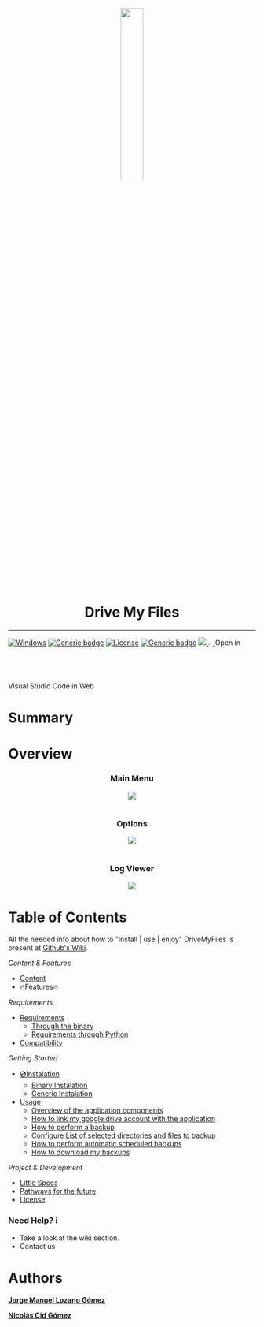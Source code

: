 <div align=center>
<img width="30%" src="https://user-images.githubusercontent.com/67438760/139964840-c2832cff-fbc6-4977-a733-f1c58bf58006.png">
 </div>

<h1 align=center>Drive My Files</h1>

 ***
 
[![Windows](https://svgshare.com/i/ZhY.svg)](https://svgshare.com/i/ZhY.svg)
[![Generic badge](https://img.shields.io/badge/Python-3.9.6-<COLOR>.svg)](https://shields.io/)
[![License](https://img.shields.io/badge/License-Apache_2.0-blue.svg)](https://opensource.org/licenses/Apache-2.0)
[![Generic badge](https://img.shields.io/badge/Version-1.0-<COLOR>.svg)](https://shields.io/)
  <a href="https://github.com/jmlgomez73/DriveMyFiles/wiki">
    <img src="https://img.shields.io/badge/doc-wiki-blue.svg">
  </a>
<a vertical-align="center" href="https://open.vscode.dev/jmlgomez73/DriveMyFiles">
<img width="2%" src="https://upload.wikimedia.org/wikipedia/commons/thumb/9/9a/Visual_Studio_Code_1.35_icon.svg/240px-Visual_Studio_Code_1.35_icon.svg.png" />
</a>Open in Visual Studio Code in Web

# Summary


# Overview

<h3 align=center>Main Menu</h3>

<div align=center>
<img src="https://user-images.githubusercontent.com/67438760/163284950-dd361e1e-3968-49e9-90b4-63440e3c42d7.png">
 </div>
 
#

<h3 align=center>Options</h3>

<div align=center>
<img src="https://user-images.githubusercontent.com/67438760/163284972-1dc4409e-836b-43d6-81a4-102095ccde78.png">
 </div>
 
#

<h3 align=center>Log Viewer</h3>

<div align=center>
<img src="https://user-images.githubusercontent.com/67438760/163284998-82c3dd06-6e25-4f92-8f35-226e3c754075.png">
 </div>


# Table of Contents

All the needed info about how to "install | use | enjoy" DriveMyFiles is present at [Github's Wiki](https://github.com/jmlgomez73/DriveMyFiles/wiki).

*Content & Features*
* [Content](https://github.com/jmlgomez73/DriveMyFiles/wiki)
* [:fire:Features:fire:](https://github.com/jmlgomez73/DriveMyFiles/wiki/Features)

*Requirements*

* [Requirements](https://github.com/jmlgomez73/DriveMyFiles/wiki/Requirements)
  * [Through the binary](https://github.com/jmlgomez73/DriveMyFiles/wiki/Requirements#through-the-binary)
  * [Requirements through Python](https://github.com/jmlgomez73/DriveMyFiles/wiki/Requirements#requirements-through-python)
* [Compatibility](https://github.com/jmlgomez73/DriveMyFiles/wiki/Compatibility)

*Getting Started*

* [💿Instalation](https://github.com/jmlgomez73/DriveMyFiles/wiki/Instalation)
  * [Binary Instalation](https://github.com/jmlgomez73/DriveMyFiles/wiki/Instalation#binary-instalation)
  * [Generic Instalation](https://github.com/jmlgomez73/DriveMyFiles/wiki/Instalation#generic-installation)
* [Usage](https://github.com/jmlgomez73/DriveMyFiles/wiki/Usage)
  * [Overview of the application components](https://github.com/jmlgomez73/DriveMyFiles/wiki/Usage#overview-of-the-application-components)
  * [How to link my google drive account with the application](https://github.com/jmlgomez73/DriveMyFiles/wiki/Usage#how-to-link-my-google-drive-account-with-the-application)
  * [How to perform a backup](https://github.com/jmlgomez73/DriveMyFiles/wiki/Usage#how-to-perform-a-backup)
  * [Configure List of selected directories and files to backup](https://github.com/jmlgomez73/DriveMyFiles/wiki/Usage#configure-list-of-selected-directories-and-files-to-backup)
  * [How to perform automatic scheduled backups](https://github.com/jmlgomez73/DriveMyFiles/wiki/Usage#how-to-perform-automatic-scheduled-backups)
  * [How to download my backups](https://github.com/jmlgomez73/DriveMyFiles/wiki/Usage#how-to-download-my-backups)

*Project & Development*

* [Little Specs](https://github.com/jmlgomez73/DriveMyFiles/wiki/Little-Specs)
* [Pathways for the future](https://github.com/jmlgomez73/DriveMyFiles/wiki/Pathways-for-the-future)
* [License](https://github.com/jmlgomez73/DriveMyFiles/wiki/License)


### Need Help? :information_source:

* Take a look at the wiki section.
* Contact us

# Authors

[**Jorge Manuel Lozano Gómez**](https://github.com/jmlgomez73)

[**Nicolás Cid Gómez**](https://github.com/ncgomez17)
